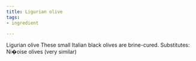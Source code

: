 ```yaml
---
title: Ligurian olive
tags:
- ingredient

---
```

Ligurian olive These small Italian black olives are brine-cured. Substitutes: Ni�oise olives (very similar)
